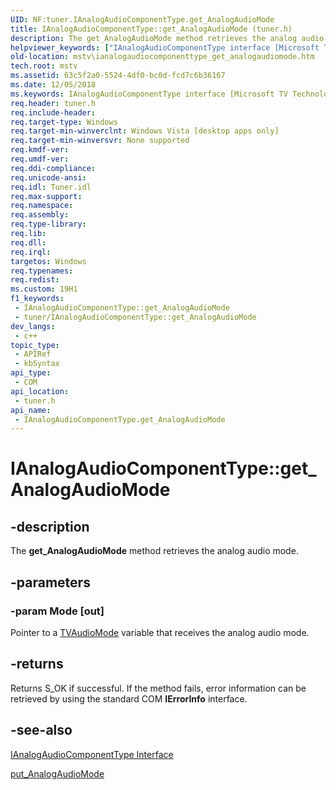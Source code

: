 ```yaml
---
UID: NF:tuner.IAnalogAudioComponentType.get_AnalogAudioMode
title: IAnalogAudioComponentType::get_AnalogAudioMode (tuner.h)
description: The get_AnalogAudioMode method retrieves the analog audio mode.
helpviewer_keywords: ["IAnalogAudioComponentType interface [Microsoft TV Technologies]","get_AnalogAudioMode method","IAnalogAudioComponentType.get_AnalogAudioMode","IAnalogAudioComponentType::get_AnalogAudioMode","IAnalogAudioComponentTypeget_AnalogAudioMode","get_AnalogAudioMode","get_AnalogAudioMode method [Microsoft TV Technologies]","get_AnalogAudioMode method [Microsoft TV Technologies]","IAnalogAudioComponentType interface","mstv.ianalogaudiocomponenttype_get_analogaudiomode","tuner/IAnalogAudioComponentType::get_AnalogAudioMode"]
old-location: mstv\ianalogaudiocomponenttype_get_analogaudiomode.htm
tech.root: mstv
ms.assetid: 63c5f2a0-5524-4df0-bc0d-fcd7c6b36167
ms.date: 12/05/2018
ms.keywords: IAnalogAudioComponentType interface [Microsoft TV Technologies],get_AnalogAudioMode method, IAnalogAudioComponentType.get_AnalogAudioMode, IAnalogAudioComponentType::get_AnalogAudioMode, IAnalogAudioComponentTypeget_AnalogAudioMode, get_AnalogAudioMode, get_AnalogAudioMode method [Microsoft TV Technologies], get_AnalogAudioMode method [Microsoft TV Technologies],IAnalogAudioComponentType interface, mstv.ianalogaudiocomponenttype_get_analogaudiomode, tuner/IAnalogAudioComponentType::get_AnalogAudioMode
req.header: tuner.h
req.include-header: 
req.target-type: Windows
req.target-min-winverclnt: Windows Vista [desktop apps only]
req.target-min-winversvr: None supported
req.kmdf-ver: 
req.umdf-ver: 
req.ddi-compliance: 
req.unicode-ansi: 
req.idl: Tuner.idl
req.max-support: 
req.namespace: 
req.assembly: 
req.type-library: 
req.lib: 
req.dll: 
req.irql: 
targetos: Windows
req.typenames: 
req.redist: 
ms.custom: 19H1
f1_keywords:
 - IAnalogAudioComponentType::get_AnalogAudioMode
 - tuner/IAnalogAudioComponentType::get_AnalogAudioMode
dev_langs:
 - c++
topic_type:
 - APIRef
 - kbSyntax
api_type:
 - COM
api_location:
 - tuner.h
api_name:
 - IAnalogAudioComponentType.get_AnalogAudioMode
---
```


# IAnalogAudioComponentType::get_AnalogAudioMode


## -description

The <b>get_AnalogAudioMode</b> method retrieves the analog audio mode.

## -parameters

### -param Mode [out]

Pointer to a <a href="https://docs.microsoft.com/previous-versions/windows/desktop/api/strmif/ne-strmif-tvaudiomode">TVAudioMode</a> variable that receives the analog audio mode.

## -returns

Returns S_OK if successful. If the method fails, error information can be retrieved by using the standard COM <b>IErrorInfo</b> interface.

## -see-also

<a href="https://docs.microsoft.com/previous-versions/windows/desktop/api/tuner/nn-tuner-ianalogaudiocomponenttype">IAnalogAudioComponentType Interface</a>



<a href="https://docs.microsoft.com/previous-versions/windows/desktop/api/tuner/nf-tuner-ianalogaudiocomponenttype-put_analogaudiomode">put_AnalogAudioMode</a>

